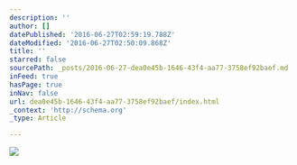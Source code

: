 ```yaml
---
description: ''
author: []
datePublished: '2016-06-27T02:59:19.788Z'
dateModified: '2016-06-27T02:50:09.868Z'
title: ''
starred: false
sourcePath: _posts/2016-06-27-dea0e45b-1646-43f4-aa77-3758ef92baef.md
inFeed: true
hasPage: true
inNav: false
url: dea0e45b-1646-43f4-aa77-3758ef92baef/index.html
_context: 'http://schema.org'
_type: Article

---
```

![](https://the-grid-user-content.s3-us-west-2.amazonaws.com/2c0d93af-2881-4e57-a289-8740661bf409.png)